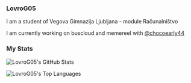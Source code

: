 ### LovroG05

I am a student of Vegova Gimnazija Ljubljana - module Računalništvo

I am currently working on buscloud and memereel with [@chocoearly44](https://github.com/chocoearly44)


### My Stats

![LovroG05's GitHub Stats](https://github-readme-stats.vercel.app/api/?username=LovroG05&count_private=true&theme=tokyonight&showicons=true)


![LovroG05's Top Languages](https://github-readme-stats.vercel.app/api/top-langs/?username=LovroG05&langs_count=5&theme=tokyonight)
